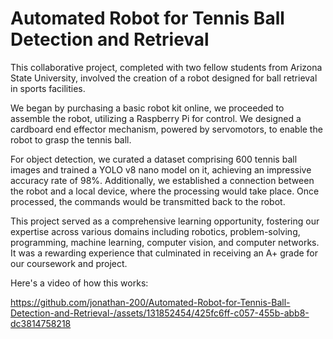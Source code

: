 # Automated Robot for Tennis Ball Detection and Retrieval
This collaborative project, completed with two fellow students from Arizona State University, involved the creation of a robot designed for ball retrieval in sports facilities.

We began by purchasing a basic robot kit online, we proceeded to assemble the robot, utilizing a Raspberry Pi for control. We designed a cardboard end effector mechanism, powered by servomotors, to enable the robot to grasp the tennis ball.

For object detection, we curated a dataset comprising 600 tennis ball images and trained a YOLO v8 nano model on it, achieving an impressive accuracy rate of 98%. Additionally, we established a connection between the robot and a local device, where the processing would take place. Once processed, the commands would be transmitted back to the robot.

This project served as a comprehensive learning opportunity, fostering our expertise across various domains including robotics, problem-solving, programming, machine learning, computer vision, and computer networks. It was a rewarding experience that culminated in receiving an A+ grade for our coursework and project.

Here's a video of how this works: 

https://github.com/jonathan-200/Automated-Robot-for-Tennis-Ball-Detection-and-Retrieval-/assets/131852454/425fc6ff-c057-455b-abb8-dc3814758218




